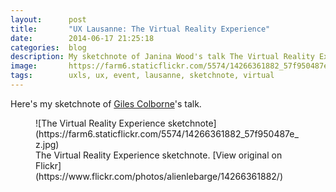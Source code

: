 ```yaml
---
layout:      post
title:       "UX Lausanne: The Virtual Reality Experience"
date:        2014-06-17 21:25:18
categories:  blog
description: My sketchnote of Janina Wood's talk The Virtual Reality Experience
image:       https://farm6.staticflickr.com/5574/14266361882_57f950487e_z.jpg
tags:        uxls, ux, event, lausanne, sketchnote, virtual
---
```


Here's my sketchnote of [Giles Colborne](https://twitter.com/gilescolborne)'s talk.

<figure>
![The Virtual Reality Experience sketchnote](https://farm6.staticflickr.com/5574/14266361882_57f950487e_z.jpg)
  <figcaption>The Virtual Reality Experience sketchnote. [View original on Flickr](https://www.flickr.com/photos/alienlebarge/14266361882/)</figcaption>
</figure>
